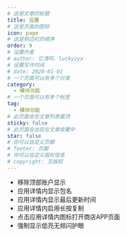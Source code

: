 ```yaml
---
# 这是文章的标题
title: 设置
# 这是页面的图标
icon: page
# 这是侧边栏的顺序
order: 9
# 设置作者
# author: 忆清鸣、luckyzyx
# 设置写作时间
# date: 2020-01-01
# 一个页面可以有多个分类
category:
  - 模块功能
# 一个页面可以有多个标签
tag:
  - 模块功能
# 此页面会在文章列表置顶
sticky: false
# 此页面会出现在文章收藏中
star: false
# 你可以自定义页脚
# footer: 页脚
# 你可以自定义版权信息
# copyright: 无版权
---
```


- 移除顶部账户显示
- 应用详情内显示包名
- 应用详情内显示最后更新时间
- 应用详情内启用长按复制
- 点击应用详情内图标打开商店APP页面
- 强制显示低亮无频闪护眼
